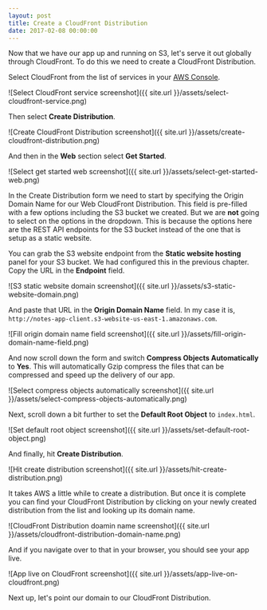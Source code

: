 ```yaml
---
layout: post
title: Create a CloudFront Distribution
date: 2017-02-08 00:00:00
---
```


Now that we have our app up and running on S3, let's serve it out globally through CloudFront. To do this we need to create a CloudFront Distribution.

Select CloudFront from the list of services in your [AWS Console](https://console.aws.amazon.com).

![Select CloudFront service screenshot]({{ site.url }}/assets/select-cloudfront-service.png)

Then select **Create Distribution**.

![Create CloudFront Distribution screenshot]({{ site.url }}/assets/create-cloudfront-distribution.png)

And then in the **Web** section select **Get Started**.

![Select get started web screenshot]({{ site.url }}/assets/select-get-started-web.png)

In the Create Distribution form we need to start by specifying the Origin Domain Name for our Web CloudFront Distribution. This field is pre-filled with a few options including the S3 bucket we created. But we are **not** going to select on the options in the dropdown. This is because the options here are the REST API endpoints for the S3 bucket instead of the one that is setup as a static website.

You can grab the S3 website endpoint from the **Static website hosting** panel for your S3 bucket. We had configured this in the previous chapter. Copy the URL in the **Endpoint** field.

![S3 static website domain screenshot]({{ site.url }}/assets/s3-static-website-domain.png)

And paste that URL in the **Origin Domain Name** field. In my case it is, `http://notes-app-client.s3-website-us-east-1.amazonaws.com`.

![Fill origin domain name field screenshot]({{ site.url }}/assets/fill-origin-domain-name-field.png)

And now scroll down the form and switch **Compress Objects Automatically** to **Yes**. This will automatically Gzip compress the files that can be compressed and speed up the delivery of our app.

![Select compress objects automatically screenshot]({{ site.url }}/assets/select-compress-objects-automatically.png)

Next, scroll down a bit further to set the **Default Root Object** to `index.html`.

![Set default root object screenshot]({{ site.url }}/assets/set-default-root-object.png)

And finally, hit **Create Distribution**.

![Hit create distribution screenshot]({{ site.url }}/assets/hit-create-distribution.png)

It takes AWS a little while to create a distribution. But once it is complete you can find your CloudFront Distribution by clicking on your newly created distribution from the list and looking up its domain name.

![CloudFront Distribution doamin name screenshot]({{ site.url }}/assets/cloudfront-distribution-domain-name.png)

And if you navigate over to that in your browser, you should see your app live.

![App live on CloudFront screenshot]({{ site.url }}/assets/app-live-on-cloudfront.png)

Next up, let's point our domain to our CloudFront Distribution.
